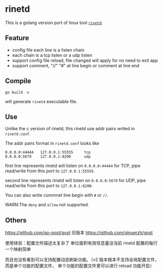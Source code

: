 # rinetd

This is a golang version port of linux tool [`rinetd`](https://github.com/samhocevar/rinetd).


## Feature

- config file each line is a listen chain
- each chain is a tcp listen or a udp listen
- support config file reload, file changed will apply for no need to exit app
- support comment, "//" "#" at line begin or comment at line end


## Compile

```shell
go build -v
```
will generate `rinetd` executable file.

## Use

Unlike the c version of rinetd, this rinetd use addr pairs writed in `rinetd.conf`.

The addr pairs format in `rinetd.conf` looks like 
```
0.0.0.0:44444   127.0.0.1:55555     tcp
0.0.0.0:5679    127.0.0.1:8200      udp
```

first line represents rinetd will listen on `0.0.0.0:44444` for TCP, 
pipe read/write from this port to `127.0.0.1:55555`.

second line represents rinetd will listen on `0.0.0.0:5679` for UDP, 
pipe read/write from this port to `127.0.0.1:8200`.

You can also write commnet line begin with `#` or `//`.

WARN:The `deny` and `allow` not supported.


## Others

https://github.com/go-gost/gost 旧版本 https://github.com/ginuerzh/gost

使用体验：配置文件描述太复杂了 单位面积有效信息量没当前 rinetd 配置的每行一个映射简单

而且也没有看到可以支持配置动态刷新功能。（v2 版本根本不支持全局配置文件，而是单个功能的配置文件，
单个功能的配置文件里可以进行 reload 功能开启）

